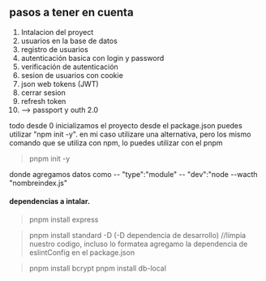 ## pasos a tener en cuenta

1. Intalacion del proyect
2. usuarios en la base de datos
3. registro de usuarios
4. autenticación basica con login y password
5. verificación de autenticación
6. sesion de usuarios con cookie
7. json web tokens (JWT)
8. cerrar sesion
9. refresh token
11. --> passport y outh 2.0

todo desde 0
inicializamos el proyecto desde el package.json
 puedes utilizar "npm init -y". en mi caso utilizare una alternativa, pero los mismo comando que se utiliza con npm, lo puedes utilizar con el pnpm 

> pnpm init -y

donde agregamos datos como 
-- "type":"module" 
-- "dev":"node --wacth "nombreindex.js"

#### dependencias a intalar.
> pnpm install express

> pnpm install standard -D (-D dependencia de desarrollo) //limpia nuestro codigo, incluso lo formatea
agregamo la dependencia de eslintConfig en el package.json

> pnpm install bcrypt
> pnpm install db-local

